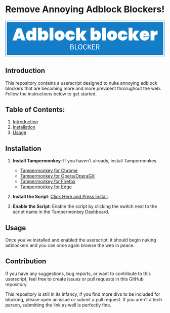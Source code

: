 # Remove Annoying Adblock Blockers!

[![picture](logo.png?raw=true)]()

## Introduction

This repository contains a userscript designed to nuke annoying adblock blockers that are becoming more and more prevalent throrughout the web. Follow the instructions below to get started.

## Table of Contents:

1. [Introduction](#introduction)
2. [Installation](#installation)
3. [Usage](#usage)

## Installation

1. **Install Tampermonkey**:
   If you haven't already, install Tampermonkey.
   - [Tampermonkey for Chrome](https://chrome.google.com/webstore/detail/tampermonkey/dhdgffkkebhmkfjojejmpbldmpobfkfo)
   - [Tampermonkey for Opera/OperaGX](https://addons.opera.com/en-gb/extensions/details/tampermonkey-beta/)
   - [Tampermonkey for Firefox](https://addons.mozilla.org/en-US/firefox/addon/tampermonkey/)
   - [Tampermonkey for Edge](https://microsoftedge.microsoft.com/addons/detail/tampermonkey/iikmkjmpaadaobahmlepeloendndfphd)

2. **Install the Script**:
   [Click Here and Press Install](Adblock-Blocker-Blocker.js?raw=True).

3. **Enable the Script**:
   Enable the script by clicking the switch next to the script name in the Tampermonkey Dashboard.

## Usage

Once you've installed and enabled the userscript, it should begin nuking adblockers and you can once again browse the web in peace.

## Contribution

If you have any suggestions, bug reports, or want to contribute to this userscript, feel free to create issues or pull requests in this GitHub repository.

This repository is still in its infancy, if you find more divs to be included for blocking, please open an issue or submit a pull request. If you aren't a tech person, submitting the link as well is perfectly fine.

